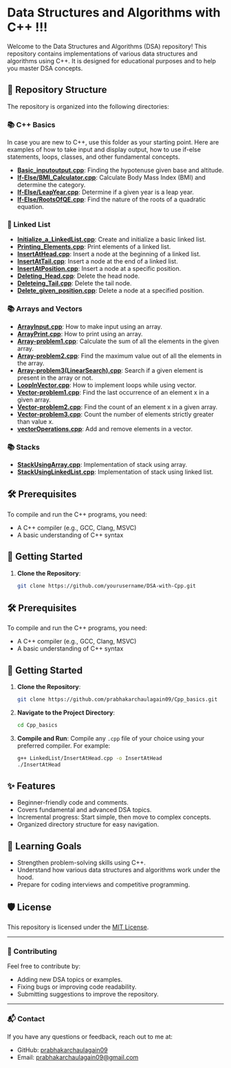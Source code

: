 # Data Structures and Algorithms with C++ !!!

Welcome to the Data Structures and Algorithms (DSA) repository! This repository contains implementations of various data structures and algorithms using C++. It is designed for educational purposes and to help you master DSA concepts.

## 📂 Repository Structure

The repository is organized into the following directories:

### 📚 C++ Basics
In case you are new to C++, use this folder as your starting point. Here are examples of how to take input and display output, how to use if-else statements, loops, classes, and other fundamental concepts.

- **[Basic_inputoutput.cpp](C++%20Basics/Basic_inputoutput.cpp)**: Finding the hypotenuse given base and altitude.
- **[If-Else/BMI_Calculator.cpp](C++%20Basics/If-Else/BMI_Calculator.cpp)**: Calculate Body Mass Index (BMI) and determine the category.
- **[If-Else/LeapYear.cpp](C++%20Basics/If-Else/LeapYear.cpp)**: Determine if a given year is a leap year.
- **[If-Else/RootsOfQE.cpp](C++%20Basics/If-Else/RootsOfQE.cpp)**: Find the nature of the roots of a quadratic equation.


### 🔗 Linked List
- **[Initialize_a_LinkedList.cpp](LinkedList/Singly%20linked%20lists/Initialize_a_LinkedList.cpp)**: Create and initialize a basic linked list.
- **[Printing_Elements.cpp](LinkedList/Singly%20linked%20lists/Printing_Elements.cpp)**: Print elements of a linked list.
- **[InsertAtHead.cpp](LinkedList/Singly%20linked%20lists/InsertAtHead.cpp)**: Insert a node at the beginning of a linked list.
- **[InsertAtTail.cpp](LinkedList/Singly%20linked%20lists/InsertAtTail.cpp)**: Insert a node at the end of a linked list.
- **[InsertAtPosition.cpp](LinkedList/Singly%20linked%20lists/InsertAtPosition.cpp)**: Insert a node at a specific position.
- **[Deleting_Head.cpp](LinkedList/Singly%20linked%20lists/Deleting_Head.cpp)**: Delete the head node.
- **[Deleteing_Tail.cpp](LinkedList/Singly%20linked%20lists/Deleteing_Tail.cpp)**: Delete the tail node.
- **[Delete_given_position.cpp](LinkedList/Singly%20linked%20lists/Delete_given_position.cpp)**: Delete a node at a specified position.

### 📚 Arrays and Vectors
- **[ArrayInput.cpp](ArraysAndVectors/ArrayInput.cpp)**: How to make input using an array.
- **[ArrayPrint.cpp](ArraysAndVectors/ArrayPrint.cpp)**: How to print using an array.
- **[Array-problem1.cpp](ArraysAndVectors/Array-problem1.cpp)**: Calculate the sum of all the elements in the given array.
- **[Array-problem2.cpp](ArraysAndVectors/Array-problem2.cpp)**: Find the maximum value out of all the elements in the array.
- **[Array-problem3(LinearSearch).cpp](ArraysAndVectors/Array-problem3(LinearSearch).cpp)**: Search if a given element is present in the array or not.
- **[LoopInVector.cpp](ArraysAndVectors/LoopInVector.cpp)**: How to implement loops while using vector.
- **[Vector-problem1.cpp](ArraysAndVectors/Vector-problem1.cpp)**: Find the last occurrence of an element x in a given array.
- **[Vector-problem2.cpp](ArraysAndVectors/Vector-problem2.cpp)**: Find the count of an element x in a given array.
- **[Vector-problem3.cpp](ArraysAndVectors/Vector-problem3.cpp)**: Count the number of elements strictly greater than value x.
- **[vectorOperations.cpp](ArraysAndVectors/vectorOperations.cpp)**: Add and remove elements in a vector.

### 📚 Stacks
- **[StackUsingArray.cpp](Stacks/StackUsingArray.cpp)**: Implementation of stack using array.
- **[StackUsingLinkedList.cpp](Stacks/StackUsingLinkedList.cpp)**: Implementation of stack using linked list.

## 🛠️ Prerequisites

To compile and run the C++ programs, you need:

- A C++ compiler (e.g., GCC, Clang, MSVC)
- A basic understanding of C++ syntax

## 🚀 Getting Started

1. **Clone the Repository**:
   ```bash
   git clone https://github.com/yourusername/DSA-with-Cpp.git

## 🛠️ Prerequisites

To compile and run the C++ programs, you need:

- A C++ compiler (e.g., GCC, Clang, MSVC)
- A basic understanding of C++ syntax

## 🚀 Getting Started

1. **Clone the Repository**:
   ```bash
   git clone https://github.com/prabhakarchaulagain09/Cpp_basics.git
   ```
2. **Navigate to the Project Directory**:
   ```bash
   cd Cpp_basics
   ```
3. **Compile and Run**:
   Compile any `.cpp` file of your choice using your preferred compiler. For example:
   ```bash
   g++ LinkedList/InsertAtHead.cpp -o InsertAtHead
   ./InsertAtHead
   ```

## ✨ Features

- Beginner-friendly code and comments.
- Covers fundamental and advanced DSA topics.
- Incremental progress: Start simple, then move to complex concepts.
- Organized directory structure for easy navigation.

## 📖 Learning Goals

- Strengthen problem-solving skills using C++.
- Understand how various data structures and algorithms work under the hood.
- Prepare for coding interviews and competitive programming.

## 🛡️ License

This repository is licensed under the [MIT License](LICENSE).

---

### 🌟 Contributing

Feel free to contribute by:
- Adding new DSA topics or examples.
- Fixing bugs or improving code readability.
- Submitting suggestions to improve the repository.

---

### 📬 Contact

If you have any questions or feedback, reach out to me at:

- GitHub: [prabhakarchaulagain09](https://github.com/prabhakarchaulagain09)
- Email: [prabhakarchaulagain09@gmail.com](prabhakarchaulagain09@gmail.com)

